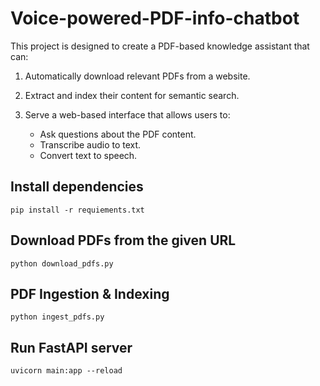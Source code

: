 # Voice-powered-PDF-info-chatbot

This project is designed to create a PDF-based knowledge assistant that can:

1. Automatically download relevant PDFs from a website.

2. Extract and index their content for semantic search.

3. Serve a web-based interface that allows users to:

   - Ask questions about the PDF content.
   - Transcribe audio to text.
   - Convert text to speech.

## Install dependencies

```
pip install -r requiements.txt
```

## Download PDFs from the given URL

```
python download_pdfs.py
```

## PDF Ingestion & Indexing

```
python ingest_pdfs.py
```

## Run FastAPI server

```
uvicorn main:app --reload
```
